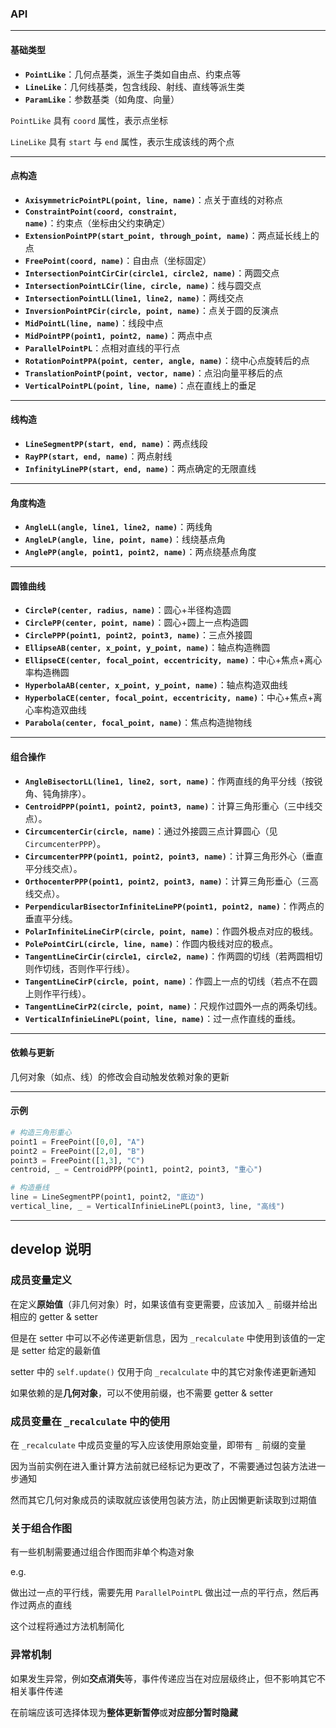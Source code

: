 ### API

---

#### **基础类型**
- **`PointLike`**：几何点基类，派生子类如自由点、约束点等
- **`LineLike`**：几何线基类，包含线段、射线、直线等派生类
- **`ParamLike`**：参数基类（如角度、向量）

`PointLike` 具有 `coord` 属性，表示点坐标

`LineLike` 具有 `start` 与 `end` 属性，表示生成该线的两个点

---

#### **点构造**
- **`AxisymmetricPointPL(point, line, name)`**：点关于直线的对称点
- **`ConstraintPoint(coord, constraint, name)`**：约束点（坐标由父约束确定）
- **`ExtensionPointPP(start_point, through_point, name)`**：两点延长线上的点
- **`FreePoint(coord, name)`**：自由点（坐标固定）
- **`IntersectionPointCirCir(circle1, circle2, name)`**：两圆交点
- **`IntersectionPointLCir(line, circle, name)`**：线与圆交点
- **`IntersectionPointLL(line1, line2, name)`**：两线交点
- **`InversionPointPCir(circle, point, name)`**：点关于圆的反演点
- **`MidPointL(line, name)`**：线段中点
- **`MidPointPP(point1, point2, name)`**：两点中点
- **`ParallelPointPL`**：点相对直线的平行点
- **`RotationPointPPA(point, center, angle, name)`**：绕中心点旋转后的点
- **`TranslationPointP(point, vector, name)`**：点沿向量平移后的点
- **`VerticalPointPL(point, line, name)`**：点在直线上的垂足

---

#### **线构造**
- **`LineSegmentPP(start, end, name)`**：两点线段
- **`RayPP(start, end, name)`**：两点射线
- **`InfinityLinePP(start, end, name)`**：两点确定的无限直线

---

#### **角度构造**
- **`AngleLL(angle, line1, line2, name)`**：两线角
- **`AngleLP(angle, line, point, name)`**：线绕基点角
- **`AnglePP(angle, point1, point2, name)`**：两点绕基点角度

---

#### **圆锥曲线**
- **`CircleP(center, radius, name)`**：圆心+半径构造圆
- **`CirclePP(center, point, name)`**：圆心+圆上一点构造圆
- **`CirclePPP(point1, point2, point3, name)`**：三点外接圆
- **`EllipseAB(center, x_point, y_point, name)`**：轴点构造椭圆
- **`EllipseCE(center, focal_point, eccentricity, name)`**：中心+焦点+离心率构造椭圆
- **`HyperbolaAB(center, x_point, y_point, name)`**：轴点构造双曲线
- **`HyperbolaCE(center, focal_point, eccentricity, name)`**：中心+焦点+离心率构造双曲线
- **`Parabola(center, focal_point, name)`**：焦点构造抛物线

---

#### **组合操作**

- **`AngleBisectorLL(line1, line2, sort, name)`**：作两直线的角平分线（按锐角、钝角排序）。
- **`CentroidPPP(point1, point2, point3, name)`**：计算三角形重心（三中线交点）。
- **`CircumcenterCir(circle, name)`**：通过外接圆三点计算圆心（见 `CircumcenterPPP`）。
- **`CircumcenterPPP(point1, point2, point3, name)`**：计算三角形外心（垂直平分线交点）。
- **`OrthocenterPPP(point1, point2, point3, name)`**：计算三角形垂心（三高线交点）。
- **`PerpendicularBisectorInfiniteLinePP(point1, point2, name)`**：作两点的垂直平分线。
- **`PolarInfiniteLineCirP(circle, point, name)`**：作圆外极点对应的极线。
- **`PolePointCirL(circle, line, name)`**：作圆内极线对应的极点。
- **`TangentLineCirCir(circle1, circle2, name)`**：作两圆的切线（若两圆相切则作切线，否则作平行线）。
- **`TangentLineCirP(circle, point, name)`**：作圆上一点的切线（若点不在圆上则作平行线）。
- **`TangentLineCirP2(circle, point, name)`**：尺规作过圆外一点的两条切线。
- **`VerticalInfinieLinePL(point, line, name)`**：过一点作直线的垂线。

---

#### **依赖与更新**

几何对象（如点、线）的修改会自动触发依赖对象的更新

---

#### **示例**
```python
# 构造三角形重心
point1 = FreePoint([0,0], "A")
point2 = FreePoint([2,0], "B")
point3 = FreePoint([1,3], "C")
centroid, _ = CentroidPPP(point1, point2, point3, "重心")

# 构造垂线
line = LineSegmentPP(point1, point2, "底边")
vertical_line, _ = VerticalInfinieLinePL(point3, line, "高线")
```

---

## develop 说明

### 成员变量定义

在定义**原始值**（非几何对象）时，如果该值有变更需要，应该加入 `_` 前缀并给出相应的 getter & setter

但是在 setter 中可以不必传递更新信息，因为 `_recalculate` 中使用到该值的一定是 setter 给定的最新值

setter 中的 `self.update()` 仅用于向 `_recalculate` 中的其它对象传递更新通知

如果依赖的是**几何对象**，可以不使用前缀，也不需要 getter & setter

### 成员变量在 `_recalculate` 中的使用

在 `_recalculate` 中成员变量的写入应该使用原始变量，即带有 `_` 前缀的变量

因为当前实例在进入重计算方法前就已经标记为更改了，不需要通过包装方法进一步通知

然而其它几何对象成员的读取就应该使用包装方法，防止因懒更新读取到过期值

### 关于组合作图

有一些机制需要通过组合作图而非单个构造对象

e.g.

做出过一点的平行线，需要先用 `ParallelPointPL` 做出过一点的平行点，然后再作过两点的直线

这个过程将通过方法机制简化

### 异常机制

如果发生异常，例如**交点消失**等，事件传递应当在对应层级终止，但不影响其它不相关事件传递

在前端应该可选择体现为**整体更新暂停**或**对应部分暂时隐藏**